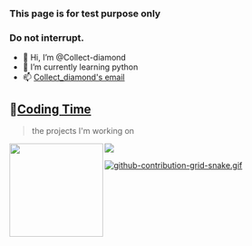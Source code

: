 ### This page is for test purpose only
### Do not interrupt.
- 👋 Hi, I’m @Collect-diamond
- 🌱 I’m currently learning python
- 📫 [Collect_diamond's email](mailto:collect_diamond@outlook.com)
## 🌠[Coding Time](https://github.com/Collect-diamond)
> the projects I'm working on

<!-- ![My stats](https://github-readme-stats.vercel.app/api?username=Collect-diamond&theme=light&show_icons=true) -->
<!-- ![Top Langs](https://github-readme-stats.vercel.app/api/top-langs/?username=Collect-diamond&theme=light&langs_count=6) -->

<div>
    <img height="165" align="left" src="https://github-readme-stats.vercel.app/api?username=Collect-diamond&theme=light&show_icons=true" />
    <img src="https://github-readme-stats.vercel.app/api/top-langs/?username=Collect-diamond&theme=light&langs_count=6&layout=compact" />
</div>


[![github-contribution-grid-snake.gif](https://i.postimg.cc/FK2FF0h4/github-contribution-grid-snake.gif)](https://postimg.cc/XZk6QGZH)
<!---
Collect-diamond/Collect-diamond is a ✨ special ✨ repository because its `README.md` (this file) appears on your GitHub profile.
You can click the Preview link to take a look at your changes.
--->

